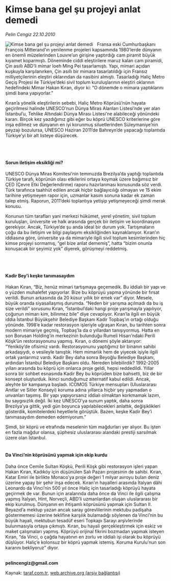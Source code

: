 # Kimse bana gel şu projeyi anlat demedi

*Pelin Cengiz 22.10.2010*

<div class="yazi"><img align="left" alt="Kimse bana gel şu projeyi anlat demedi" border="0" src="http://www.taraf.com.tr/fotoraflar/makaleler/kimse-bana-gel-su-projeyi-anlat-demedi_9377_orijinal.jpg" style="border-right-width:10px; border-color:#FFFFFF"/><p>Fransa eski Cumhurbaşkanı François Mitterand’ın yenilenme projeleri kapsamında 1980’lerde dünyanın en önemli müzelerinden Louvre’un girişine yaptırdığı cam piramit büyük kıyamet koparmıştı. Döneminde ciddi eleştirilere maruz kalan cam piramidi, Çin asıllı ABD’li mimar Ioeh Ming Pei tasarlamıştı. Yapı, mimari açıdan kuşkuyla karşılanırken, Çin asıllı bir mimara tasarlatıldığı için Fransız milliyetçilerinin eleştiri oklarından da nasibini almıştı. Tasarladığı Haliç Metro Geçiş Projesi ile Türkiye’deki sivil toplum kuruluşlarının eleştiri oklarının hedefindeki Mimar Hakan Kıran, diyor ki: “O dönemde o mimara yaptıklarını şimdi bana yapıyorlar.”</p>
<p>Kıran’a yönelik eleştirilerin sebebi, Haliç Metro Köprüsü’nün hayata geçirilmesi halinde UNESCO’nun Dünya Miras Alanları Listesi’nde yer alan İstanbul’u, Tehlike Altındaki Dünya Mirası Listesi’ne alabileceği yönündeki kararı. Birçok kez yazdığımız gibi<b> </b>eğer bu köprü UNESCO kriterlerine göre inşa edilmez ve dünyanın en iyi korunmuş siluetlerinden Süleymaniye’nin peyzajı bozulursa, UNESCO Haziran 2011’de Bahreyn’de yapacağı toplantıda Türkiye’yi bir alt listeye düşürecek.</p>
<p><b> </b></p>
<h4><br/>Sorun iletişim eksikliği mi?</h4>
<p>UNESCO Dünya Miras Komitesi’nin temmuzda Brezilya’da yaptığı toplantıda Türkiye tarafı, köprünün olası etkilerini ortaya koymak üzere bağımsız bir ÇED (Çevre Etki Değerlendirme) raporu hazırlanması konusunda söz verdi. Türk tarafınca taahhüt edilen ancak hiçbir bağlayıcılığı olmayan ve 15 ekim tarihine yetişmeyen rapor için, uzmanlar kasım sonuna kadar ek zaman talep etmiş. Raporun, 2011’deki toplantıya yetişip yetişmeyeceği şimdi merak konusu.</p>
<p>Konunun tüm tarafları yani merkezi hükümet, yerel yönetim, sivil toplum kuruluşları, üniversite ve halk arasında gerçek bir iletişim ve koordinasyon gerekiyor. Ancak, Türkiye’de şu anda ideal bir durum yok. Tartışmaların çoğu da bu iletişim ve bilgi paylaşımı eksikliğinden kaynaklanıyor. Kıran’ın iddiasına göre, üniversite ya da mimariyle ilgili sivil toplum kesimlerinden hiç kimse projeyi sormamış,<b> </b>“gel bize anlat dememiş”,<b> </b>hatta “bizim onunla konuşacak bir şeyimiz yok” diyerek, görüşmeyi reddetmiş.</p>
<p><b> </b></p>
<h4><br/>Kadir Bey’i keşke tanımasaydım</h4>
<p>Hakan Kıran, “Biz, henüz mimari tartışmaya geçemedik. Bu iddialı bir yapı ve o yüzden muhalefet yapıyorlar. Bize bu köprüyü yapma yönünde bir fırsat verildi. Bunun arkasında da 20 küsur yıllık bir emek var” diyor. Mesele, büyük oranda siyasallaşmış durumda. “Neden bir yarışma açılmadı da bu iş size verildi” sorusunu Kıran,<b> </b>“İstanbul’daki hangi proje yarışmayla yapılıyor, çoğunun mimarı kim, bilinmez bile” diye cevaplıyor. Kıran’la ilgili en büyük iddia İstanbul Büyükşehir Belediye Başkanı Kadir Topbaş’ın ortağı olduğu yönünde. 1998’e kadar restorasyon işleriyle uğraşan Kıran, bu tarihten sonra modern mimariye geçmiş, Topbaş’la da o yıllardan tanışıyormuş. Hatta en son Borusan Holding’in merkezinin bulunduğu Rumeli Hisarı’ndaki Perili Köşk’ün restorasyonunu yapmış. Kıran, o dönemi şöyle aktarıyor: “Yeniköy’de ofisimiz vardı. Restorasyonunu yaptığımız bir binanın sahibi arkadaşıydı, o vesileyle tanıştık. Hem mimarlık hem de yiyecek işiyle ilgili ortak yanlarımız vardı. Kadir Bey daha sonra Beyoğlu Belediye Başkanı, ardından İstanbul Belediye Başkanı oldu. Nereden bilebilirdik? 1992-2005 yılları arasında bu köprü için onlarca proje geldi, hepsi reddedildi. Yıllar sonra bir sohbet esnasında Kadir Bey bu köprüden bize bahsetti, biz de bir konsept oluşturduk. İkinci sunduğumuz alternatif kabul edildi. Ancak, aleyhte bir kampanya başladı. ICOMOS Türkiye mensupları (Uluslararası Anıtlar ve Sitler Konseyi) koruma adına yıllarca hiçbir şey yapmadan o unvanları taşımış. Bir yapı yapıyorsanız iddialı olmaktan korkmamak lazım, bu saygısızlık değil. İki kez UNESCO’ya sunum yaptık, daha sonra Brezilya’ya gittik, yedi gün boyunca yapılabilecekleri anlattık, değişiklikleri gösterdik, komitelerdeki heyetlerle görüştük. Bazen, keşke Kadir Bey’i tanımasaydım demeden edemiyorum.”</p>
<p>Şimdi, bir köprü ve etrafında meselenin tüm mağdurları yer alıyor. Bu işten en fazla mağdur olansa, şüphesiz uluslararası alandaki prestiji sarsılmak üzere olan İstanbul.</p>
<h4><br/>Da Vinci’nin köprüsünü yapmak için ekip kurdu</h4>
<p>Daha önce Cemile Sultan Köşkü, Perili Köşk gibi restorasyon işleri yapan Hakan Kıran, Kadıköy için düşünülen Salı Pazarı projesinin de sahibi. Kıran, Katar Emiri ile birlikte Monaco’ya proje değeri 1 milyar avroyu bulan deniz üzerine yapay bir şehir inşa edecek. Kıran’ın hayalleri arasında İtalyan dâhi Leonardo da Vinci’nin 500 yıl önce Haliç için tasarladığı köprüyü hayata geçirmek de var. Bunun için aralarında daha önce da Vinci ile ilgili çalışma yapmış İtalyan, Hint, Norveçli, ABD’li uzmanlardan oluşan uluslararası bir ekip kurulmuş. Dünyanın en ihtişamlı köprüsünü yapmak için Sultan II. Beyazıd’a mektup yazan ancak saray görevlilerinin mektubu padişaha göstermemesi üzerine teklifine karşılık bulamadığı söylenen da<b> </b>Vinci’nin bu büyük hayali, mektubun tesadüf eseri Topkapı Sarayı arşivlerinde bulunmasıyla ortaya çıkmıştı. Kıran, bu hayali gerçekleştirmek için eskiz ve maket çalışmaları yapmış. Köprüyü orijinal fikrini bozmadan yapmak isteyen Kıran, “da Vinci, o çağda hayatının en zorlu ve iddialı işi olarak bu köprüyü düşlüyor. Haliç’e kolonsuz bir köprü yapmak istemiş. Koruma Kurulu’nun son kararını bekliyoruz” diyor.</p>
<p><b><br/>pelincengiz@gmail.com</b></p></div>

Kaynak: [taraf.com.tr](http://www.taraf.com.tr:80/pelin-cengiz/makale-kimse-bana-gel-su-projeyi-anlat-demedi.htm), [web.archive.org (arşiv bağlantısı)](http://web.archive.org/web/20101023170131/http://www.taraf.com.tr:80/pelin-cengiz/makale-kimse-bana-gel-su-projeyi-anlat-demedi.htm)
